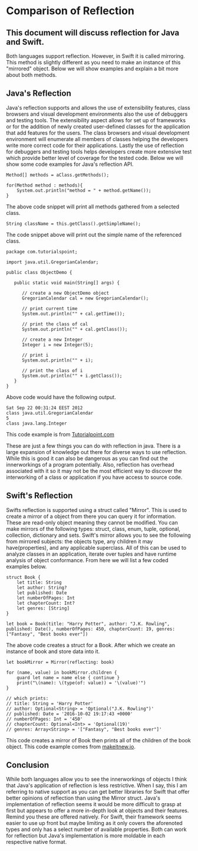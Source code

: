 # Comparison of Reflection
## This document will discuss reflection for Java and Swift.
Both languages support reflection. However, in Swift it is called mirroring. This method is slightly different as you need to make an instance of this "mirrored" object. Below we will show examples and explain a bit more about both methods.

## Java's Reflection
Java's reflection supports and allows the use of extensibility features, class browsers and visual development environments also the use of debuggers and testing tools. The extensibility aspect allows for set up of frameworks or for the addition of newly created user-defined classes for the application that add features for the users. The class browsers and visual development environment will enumerate all members of classes helping the developers write more correct code for their applications. Lastly the use of reflection for debuggers and testing tools helps developers create more extensive test which provide better level of coverage for the tested code. Below we will show some code examples for Java's reflection API.

```
Method[] methods = aClass.getMethods();

for(Method method : methods){
    System.out.println("method = " + method.getName());
}
```
The above code snippet will print all methods gathered from a selected class. 
```
String className = this.getClass().getSimpleName();
```
The code snippet above will print out the simple name of the referenced class.
```
package com.tutorialspoint;

import java.util.GregorianCalendar;

public class ObjectDemo {

   public static void main(String[] args) {

      // create a new ObjectDemo object
      GregorianCalendar cal = new GregorianCalendar();

      // print current time
      System.out.println("" + cal.getTime());

      // print the class of cal
      System.out.println("" + cal.getClass());

      // create a new Integer
      Integer i = new Integer(5);

      // print i
      System.out.println("" + i);

      // print the class of i
      System.out.println("" + i.getClass());
   }
}
```
Above code would have the following output.
```
Sat Sep 22 00:31:24 EEST 2012
class java.util.GregorianCalendar
5
class java.lang.Integer
```
This code example is from [Tutorialpoint.com](https://www.tutorialspoint.com/java/lang/object_getclass.htm)

These are just a few things you can do with reflection in java. There is a large expansion of knowledge out there for diverse ways to use reflection. While this is good it can also be dangerous as you can find out the innerworkings of a program potentially. Also, reflection has overhead associated with it so it may not be the most efficient way to discover the interworking of a class or application if you have access to source code.

## Swift's Reflection
Swifts reflection is supported using a struct called "Mirror". This is used to create a mirror of a object from there you can query it for information. These are read-only object meaning they cannot be modified. You can make mirrors of the following types: struct, class, enum, tuple, optional, collection, dictionary and sets. Swift's mirror allows you to see the following from mirrored subjects: the objects type, any children it may have(properties), and any applicable superclass. All of this can be used to analyze classes in an application, iterate over tuples and have runtime analysis of object conformance. From here we will list a few coded examples below.
```
struct Book {
    let title: String
    let author: String?
    let published: Date
    let numberOfPages: Int
    let chapterCount: Int?
    let genres: [String]
}

let book = Book(title: "Harry Potter", author: "J.K. Rowling", published: Date(), numberOfPages: 450, chapterCount: 19, genres: ["Fantasy", "Best books ever"])
```
The above code creates a struct for a Book. After which we create an instance of book and store data into it.
```
let bookMirror = Mirror(reflecting: book)

for (name, value) in bookMirror.children {
    guard let name = name else { continue }
    print("\(name): \(type(of: value)) = '\(value)'")
}

// which prints:
// title: String = 'Harry Potter'
// author: Optional<String> = 'Optional("J.K. Rowling")'
// published: Date = '2016-10-02 19:17:43 +0000'
// numberOfPages: Int = '450'
// chapterCount: Optional<Int> = 'Optional(19)'
// genres: Array<String> = '["Fantasy", "Best books ever"]'
```
This code creates a mirror of Book then prints all of the children of the book object.
This code example comes from [makeitnew.io](https://makeitnew.io/reflection-in-swift-68a06ba0cf0e).

## Conclusion
While both languages allow you to see the innerworkings of objects I think that Java's application of reflection is less restrictive. When I say, this I am referring to native support as you can get better libraries for Swift that offer better opinions of reflection than using the Mirror struct. Java's implementation of reflection seems it would be more difficult to grasp at first but appears to offer a more in-depth look at objects and their features. Remind you these are offered natively. For Swift, their framework seems easier to use up front but maybe limiting as it only covers the aforenoted types and only has a select number of available properties. Both can work for reflection but Java's implementation is more moldable in each respective native format.
